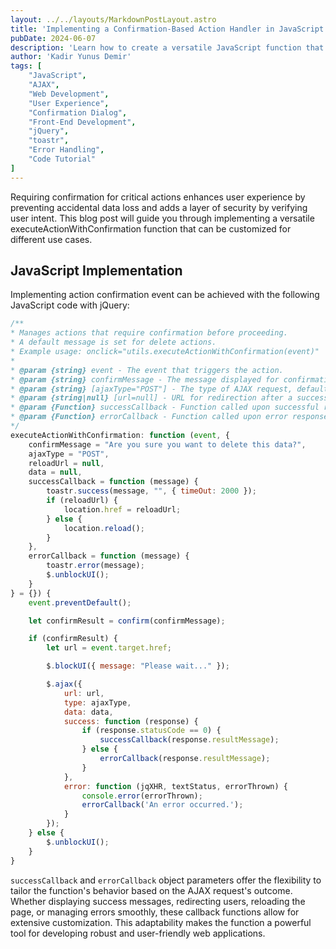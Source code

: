 ```yaml
---
layout: ../../layouts/MarkdownPostLayout.astro
title: 'Implementing a Confirmation-Based Action Handler in JavaScript'
pubDate: 2024-06-07
description: 'Learn how to create a versatile JavaScript function that manages user-confirmed actions with AJAX requests.'
author: 'Kadir Yunus Demir'
tags: [
    "JavaScript",
    "AJAX",
    "Web Development",
    "User Experience",
    "Confirmation Dialog",
    "Front-End Development",
    "jQuery",
    "toastr",
    "Error Handling",
    "Code Tutorial"
]
---
```


Requiring confirmation for critical actions enhances user experience by preventing accidental data loss and adds a layer of security by verifying user intent. This blog post will guide you through implementing a versatile executeActionWithConfirmation function that can be customized for different use cases.

## JavaScript Implementation
Implementing action confirmation event can be achieved with the following JavaScript code with jQuery:
```javascript
/**
* Manages actions that require confirmation before proceeding.
* A default message is set for delete actions.
* Example usage: onclick="utils.executeActionWithConfirmation(event)"
* 
* @param {string} event - The event that triggers the action.
* @param {string} confirmMessage - The message displayed for confirmation.
* @param {string} [ajaxType="POST"] - The type of AJAX request, default is POST.
* @param {string|null} [url=null] - URL for redirection after a successful action.
* @param {Function} successCallback - Function called upon successful response.
* @param {Function} errorCallback - Function called upon error response.
*/
executeActionWithConfirmation: function (event, {
    confirmMessage = "Are you sure you want to delete this data?",
    ajaxType = "POST",
    reloadUrl = null,
    data = null,
    successCallback = function (message) {
        toastr.success(message, "", { timeOut: 2000 });
        if (reloadUrl) {
            location.href = reloadUrl;
        } else {
            location.reload();
        }
    },
    errorCallback = function (message) {
        toastr.error(message);
        $.unblockUI();
    }
} = {}) {
    event.preventDefault();

    let confirmResult = confirm(confirmMessage);

    if (confirmResult) {
        let url = event.target.href;

        $.blockUI({ message: "Please wait..." });

        $.ajax({
            url: url,
            type: ajaxType,
            data: data,
            success: function (response) {
                if (response.statusCode == 0) {
                    successCallback(response.resultMessage);
                } else {
                    errorCallback(response.resultMessage);
                }
            },
            error: function (jqXHR, textStatus, errorThrown) {
                console.error(errorThrown);
                errorCallback('An error occurred.');
            }
        });
    } else {
        $.unblockUI();
    }
}
```
`successCallback` and `errorCallback` object parameters offer the flexibility to tailor the function's behavior based on the AJAX request's outcome. Whether displaying success messages, redirecting users, reloading the page, or managing errors smoothly, these callback functions allow for extensive customization. This adaptability makes the function a powerful tool for developing robust and user-friendly web applications.
